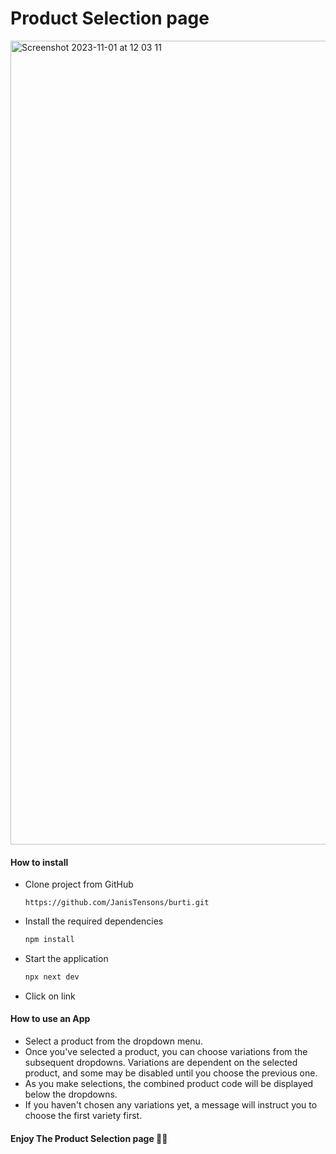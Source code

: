 # Product Selection page

<img width="1286" alt="Screenshot 2023-11-01 at 12 03 11" src="https://github.com/JanisTensons/product-list-page/assets/124044988/390092ea-4e99-4620-b272-4e3f77ff755a">

#### How to install

- Clone project from GitHub
  ```
  https://github.com/JanisTensons/burti.git
  ```
- Install the required dependencies
  ```bash
  npm install
  ```
- Start the application
  ```bash
  npx next dev
  ```
- Click on link

#### How to use an App

- Select a product from the dropdown menu.
- Once you've selected a product, you can choose variations from the subsequent dropdowns. Variations are dependent on the selected product, and some may be disabled until you choose the previous one.
- As you make selections, the combined product code will be displayed below the dropdowns.
- If you haven't chosen any variations yet, a message will instruct you to choose the first variety first.

#### Enjoy The Product Selection page 👍🏻
